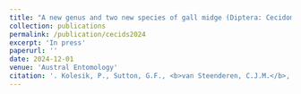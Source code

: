 ```yaml
---
title: "A new genus and two new species of gall midge (Diptera: Cecidomyiidae) feeding on Guinea grass Megathyrsus maximus (Poaceae) in Africa"
collection: publications
permalink: /publication/cecids2024
excerpt: 'In press'
paperurl: ''
date: 2024-12-01
venue: 'Austral Entomology'
citation: '. Kolesik, P., Sutton, G.F., <b>van Steenderen, C.J.M.</b>, Martin, D., Plowes, R. and Paterson, I.D. 2024. <i>Austral Entomology</i> (10) doi: '
---
```

